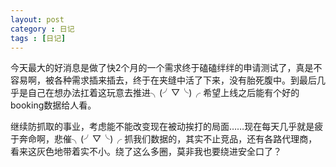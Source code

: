 ```yaml
---
layout: post
category : 日记
tags : [日记]
---
```

今天最大的好消息是做了快2个月的一个需求终于磕磕绊绊的申请测试了，真是不容易啊，被各种需求插来插去，终于在夹缝中活了下来，没有胎死腹中。到最后几乎是自己在想办法扛着这玩意去推进╮(╯▽╰)╭ 希望上线之后能有个好的booking数据给人看。

继续防抓取的事业，考虑能不能改变现在被动挨打的局面……现在每天几乎就是疲于奔命啊，悲催╮(╯▽╰)╭ 抓我们数据的，其实不止竞品，还有各路代理商，看来这灰色地带着实不小。绕了这么多圈，莫非我也要绕进安全口了？

